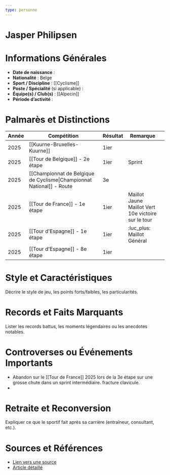 ```yaml
---
type: personne
---
```


# Jasper Philipsen

# Informations Générales
- **Date de naissance** :  
- **Nationalité** :  Belge
- **Sport / Discipline** : [[Cyclisme]] 
- **Poste / Spécialité** (si applicable) :  
- **Équipe(s) / Club(s)** :  [[Alpecin]]
- **Période d’activité** :  

# Palmarès et Distinctions
| Année | Compétition                                                           | Résultat | Remarque                                                  |     |
| ----- | --------------------------------------------------------------------- | -------- | --------------------------------------------------------- | --- |
| 2025  | [[Kuurne-Bruxelles-Kuurne]]                                           | 1ier     |                                                           |     |
| 2025  | [[Tour de Belgique]] - 2e étape                                       | 1ier     | Sprint                                                    |     |
| 2025  | [[Championnat de Belgique de Cyclisme\|Championnat National]] - Route | 3e       |                                                           |     |
| 2025  | [[Tour de France]] - 1e étape                                         | 1ier     | Maillot Jaune<br>Maillot Vert<br>10e victoire sur le tour |     |
| 2025  | [[Tour d'Espagne]] - 1e étape                                         | 1ier     | :luc_plus: Maillot Général                                |     |
| 2025  | [[Tour d'Espagne]] - 8e étape                                         | 1ier     |                                                           |     |

# Style et Caractéristiques
Décrire le style de jeu, les points forts/faibles, les particularités.

# Records et Faits Marquants
Lister les records battus, les moments légendaires ou les anecdotes notables.

# Controverses ou Événements Importants
- Abandon sur le [[Tour de France]] 2025 lors de la 3e étape sur une grosse chute dans un sprint intermédiaire. fracture clavicule.
- 

# Retraite et Reconversion
Expliquer ce que le sportif fait après sa carrière (entraîneur, consultant, etc.).

# Sources et Références
- [Lien vers une source](#)
- [Article détaillé](#)
